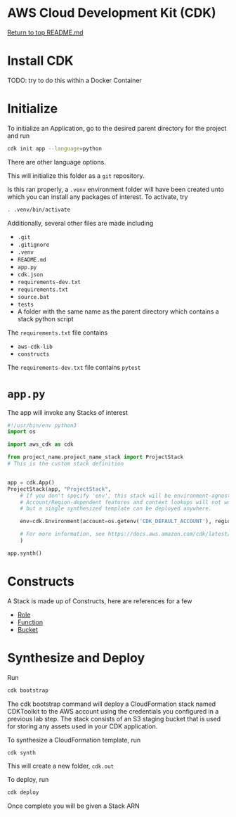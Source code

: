 AWS Cloud Development Kit (CDK)
===============================

[Return to top README.md](../../../README.md)

# Install CDK
TODO: try to do this within a Docker Container

# Initialize
To initialize an Application, go to the desired parent directory for the project and run
```bash
cdk init app --language=python
```
There are other language options.

This will initialize this folder as a `git` repository.

Is this ran properly, a `.venv` environment folder will have been created unto which you can install any packages of interest. To activate, try
```bash
. .venv/bin/activate
```

Additionally, several other files are made including
* `.git`
* `.gitignore`
* `.venv`
* `README.md`
* `app.py`
* `cdk.json`
* `requirements-dev.txt`
* `requirements.txt`
* `source.bat`
* `tests`
* A folder with the same name as the parent directory which contains a stack python script

The `requirements.txt` file contains
* `aws-cdk-lib`
* `constructs`

The `requirements-dev.txt` file contains `pytest`

# `app.py`
The app will invoke any Stacks of interest

```python
#!/usr/bin/env python3
import os

import aws_cdk as cdk

from project_name.project_name_stack import ProjectStack
# This is the custom stack definition


app = cdk.App()
ProjectStack(app, "ProjectStack",
    # If you don't specify 'env', this stack will be environment-agnostic.
    # Account/Region-dependent features and context lookups will not work,
    # but a single synthesized template can be deployed anywhere.

    env=cdk.Environment(account=os.getenv('CDK_DEFAULT_ACCOUNT'), region=os.getenv('CDK_DEFAULT_REGION')),

    # For more information, see https://docs.aws.amazon.com/cdk/latest/guide/environments.html
    )

app.synth()
```

# Constructs
A Stack is made up of Constructs, here are references for a few
* [Role](https://docs.aws.amazon.com/cdk/api/v2/python/aws_cdk.aws_iam/Role.html)
* [Function](https://docs.aws.amazon.com/cdk/api/v2/python/aws_cdk.aws_lambda/Function.html)
* [Bucket](https://docs.aws.amazon.com/cdk/api/v2/python/aws_cdk.aws_s3/Bucket.html)

# Synthesize and Deploy
Run
```bash
cdk bootstrap
```
The cdk bootstrap command will deploy a CloudFormation stack named CDKToolkit to the AWS account using the credentials you configured in a previous lab step. The stack consists of an S3 staging bucket that is used for storing any assets used in your CDK application.

To synthesize a CloudFormation template, run
```bash
cdk synth
```

This will create a new folder, `cdk.out`

To deploy, run
```bash
cdk deploy
```

Once complete you will be given a Stack ARN